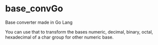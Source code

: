 # base_convGo
Base converter made in Go Lang

You can use that to transform the bases numeric, decimal, binary, octal, hexadecimal of a char group for other numeric base.